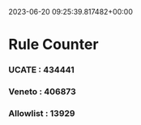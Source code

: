 2023-06-20 09:25:39.817482+00:00
# Rule Counter 
 ### UCATE : 434441

 ### Veneto : 406873

 ### Allowlist : 13929